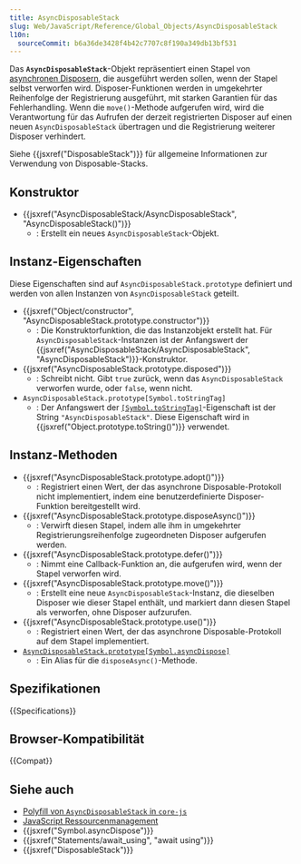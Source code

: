 ```yaml
---
title: AsyncDisposableStack
slug: Web/JavaScript/Reference/Global_Objects/AsyncDisposableStack
l10n:
  sourceCommit: b6a36de3428f4b42c7707c8f190a349db13bf531
---
```


Das **`AsyncDisposableStack`**-Objekt repräsentiert einen Stapel von [asynchronen Disposern](/de/docs/Web/JavaScript/Reference/Statements/await_using), die ausgeführt werden sollen, wenn der Stapel selbst verworfen wird. Disposer-Funktionen werden in umgekehrter Reihenfolge der Registrierung ausgeführt, mit starken Garantien für das Fehlerhandling. Wenn die `move()`-Methode aufgerufen wird, wird die Verantwortung für das Aufrufen der derzeit registrierten Disposer auf einen neuen `AsyncDisposableStack` übertragen und die Registrierung weiterer Disposer verhindert.

Siehe {{jsxref("DisposableStack")}} für allgemeine Informationen zur Verwendung von Disposable-Stacks.

## Konstruktor

- {{jsxref("AsyncDisposableStack/AsyncDisposableStack", "AsyncDisposableStack()")}}
  - : Erstellt ein neues `AsyncDisposableStack`-Objekt.

## Instanz-Eigenschaften

Diese Eigenschaften sind auf `AsyncDisposableStack.prototype` definiert und werden von allen Instanzen von `AsyncDisposableStack` geteilt.

- {{jsxref("Object/constructor", "AsyncDisposableStack.prototype.constructor")}}
  - : Die Konstruktorfunktion, die das Instanzobjekt erstellt hat. Für `AsyncDisposableStack`-Instanzen ist der Anfangswert der {{jsxref("AsyncDisposableStack/AsyncDisposableStack", "AsyncDisposableStack")}}-Konstruktor.
- {{jsxref("AsyncDisposableStack.prototype.disposed")}}
  - : Schreibt nicht. Gibt `true` zurück, wenn das `AsyncDisposableStack` verworfen wurde, oder `false`, wenn nicht.
- `AsyncDisposableStack.prototype[Symbol.toStringTag]`
  - : Der Anfangswert der [`[Symbol.toStringTag]`](/de/docs/Web/JavaScript/Reference/Global_Objects/Symbol/toStringTag)-Eigenschaft ist der String `"AsyncDisposableStack"`. Diese Eigenschaft wird in {{jsxref("Object.prototype.toString()")}} verwendet.

## Instanz-Methoden

- {{jsxref("AsyncDisposableStack.prototype.adopt()")}}
  - : Registriert einen Wert, der das asynchrone Disposable-Protokoll nicht implementiert, indem eine benutzerdefinierte Disposer-Funktion bereitgestellt wird.
- {{jsxref("AsyncDisposableStack.prototype.disposeAsync()")}}
  - : Verwirft diesen Stapel, indem alle ihm in umgekehrter Registrierungsreihenfolge zugeordneten Disposer aufgerufen werden.
- {{jsxref("AsyncDisposableStack.prototype.defer()")}}
  - : Nimmt eine Callback-Funktion an, die aufgerufen wird, wenn der Stapel verworfen wird.
- {{jsxref("AsyncDisposableStack.prototype.move()")}}
  - : Erstellt eine neue `AsyncDisposableStack`-Instanz, die dieselben Disposer wie dieser Stapel enthält, und markiert dann diesen Stapel als verworfen, ohne Disposer aufzurufen.
- {{jsxref("AsyncDisposableStack.prototype.use()")}}
  - : Registriert einen Wert, der das asynchrone Disposable-Protokoll auf dem Stapel implementiert.
- [`AsyncDisposableStack.prototype[Symbol.asyncDispose]`](/de/docs/Web/JavaScript/Reference/Global_Objects/AsyncDisposableStack/Symbol.asyncDispose)
  - : Ein Alias für die `disposeAsync()`-Methode.

## Spezifikationen

{{Specifications}}

## Browser-Kompatibilität

{{Compat}}

## Siehe auch

- [Polyfill von `AsyncDisposableStack` in `core-js`](https://github.com/zloirock/core-js#explicit-resource-management)
- [JavaScript Ressourcenmanagement](/de/docs/Web/JavaScript/Guide/Resource_management)
- {{jsxref("Symbol.asyncDispose")}}
- {{jsxref("Statements/await_using", "await using")}}
- {{jsxref("DisposableStack")}}
